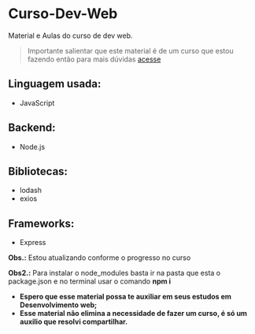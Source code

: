 # Curso-Dev-Web
Material e Aulas do curso de dev web.
> Importante salientar que este material é de um curso que estou fazendo então para mais dúvidas [acesse](http://www.cod3r.com.br)

## Linguagem usada: 
* JavaScript

## Backend:

* Node.js

## Bibliotecas:

* lodash
* exios

## Frameworks:

* Express

**Obs.:** Estou atualizando conforme o progresso no curso

**Obs2.:** Para instalar o node_modules basta ir na pasta que esta o package.json e no terminal usar o comando **npm i**

* **Espero que esse material possa te auxiliar em seus estudos em Desenvolvimento web;**
* **Esse material não elimina a necessidade de fazer um curso, é só um auxilio que resolvi compartilhar.**
